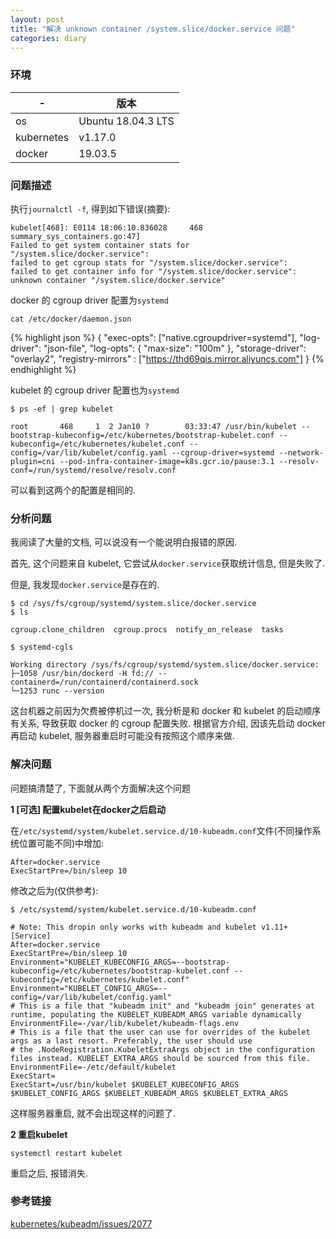 ```yaml
---
layout: post
title: "解决 unknown container /system.slice/docker.service 问题"
categories: diary
---
```


### 环境

|-|版本|
|-|-|
|os|Ubuntu 18.04.3 LTS|
|kubernetes|v1.17.0|
|docker|19.03.5|

### 问题描述

执行`journalctl -f`, 得到如下错误(摘要):

```
kubelet[468]: E0114 18:06:10.836028     468 summary_sys_containers.go:47]
Failed to get system container stats for "/system.slice/docker.service":
failed to get cgroup stats for "/system.slice/docker.service":
failed to get container info for "/system.slice/docker.service":
unknown container "/system.slice/docker.service"
```

docker 的 cgroup driver 配置为`systemd`

`cat /etc/docker/daemon.json`

{% highlight json %}
{
  "exec-opts": ["native.cgroupdriver=systemd"],
  "log-driver": "json-file",
  "log-opts": {
    "max-size": "100m"
  },
  "storage-driver": "overlay2",
  "registry-mirrors" : ["https://thd69qis.mirror.aliyuncs.com"]
}
{% endhighlight %}

kubelet 的 cgroup driver 配置也为`systemd`

```
$ ps -ef | grep kubelet

root       468     1  2 Jan10 ?        03:33:47 /usr/bin/kubelet --bootstrap-kubeconfig=/etc/kubernetes/bootstrap-kubelet.conf --kubeconfig=/etc/kubernetes/kubelet.conf --config=/var/lib/kubelet/config.yaml --cgroup-driver=systemd --network-plugin=cni --pod-infra-container-image=k8s.gcr.io/pause:3.1 --resolv-conf=/run/systemd/resolve/resolv.conf
```

可以看到这两个的配置是相同的.

### 分析问题

我阅读了大量的文档, 可以说没有一个能说明白报错的原因.

首先, 这个问题来自 kubelet, 它尝试从`docker.service`获取统计信息, 但是失败了. 

但是, 我发现`docker.service`是存在的.

```
$ cd /sys/fs/cgroup/systemd/system.slice/docker.service
$ ls

cgroup.clone_children  cgroup.procs  notify_on_release  tasks
```

```
$ systemd-cgls

Working directory /sys/fs/cgroup/systemd/system.slice/docker.service:
├─1058 /usr/bin/dockerd -H fd:// --containerd=/run/containerd/containerd.sock
└─1253 runc --version
```

这台机器之前因为欠费被停机过一次, 我分析是和 docker 和 kubelet 的启动顺序有关系, 导致获取 docker 的 cgroup 配置失败. 根据官方介绍, 因该先启动 docker 再启动 kubelet, 服务器重启时可能没有按照这个顺序来做. 

### 解决问题

问题搞清楚了, 下面就从两个方面解决这个问题

**1 [可选] 配置kubelet在docker之后启动**

在`/etc/systemd/system/kubelet.service.d/10-kubeadm.conf`文件(不同操作系统位置可能不同)中增加:

```
After=docker.service
ExecStartPre=/bin/sleep 10
```

修改之后为(仅供参考):

```
$ /etc/systemd/system/kubelet.service.d/10-kubeadm.conf

# Note: This dropin only works with kubeadm and kubelet v1.11+
[Service]
After=docker.service
ExecStartPre=/bin/sleep 10
Environment="KUBELET_KUBECONFIG_ARGS=--bootstrap-kubeconfig=/etc/kubernetes/bootstrap-kubelet.conf --kubeconfig=/etc/kubernetes/kubelet.conf"
Environment="KUBELET_CONFIG_ARGS=--config=/var/lib/kubelet/config.yaml"
# This is a file that "kubeadm init" and "kubeadm join" generates at runtime, populating the KUBELET_KUBEADM_ARGS variable dynamically
EnvironmentFile=-/var/lib/kubelet/kubeadm-flags.env
# This is a file that the user can use for overrides of the kubelet args as a last resort. Preferably, the user should use
# the .NodeRegistration.KubeletExtraArgs object in the configuration files instead. KUBELET_EXTRA_ARGS should be sourced from this file.
EnvironmentFile=-/etc/default/kubelet
ExecStart=
ExecStart=/usr/bin/kubelet $KUBELET_KUBECONFIG_ARGS $KUBELET_CONFIG_ARGS $KUBELET_KUBEADM_ARGS $KUBELET_EXTRA_ARGS
```

这样服务器重启, 就不会出现这样的问题了.

**2 重启kubelet**

`systemctl restart kubelet`

重启之后, 报错消失.

### 参考链接

[kubernetes/kubeadm/issues/2077](https://github.com/kubernetes/kubeadm/issues/2077)